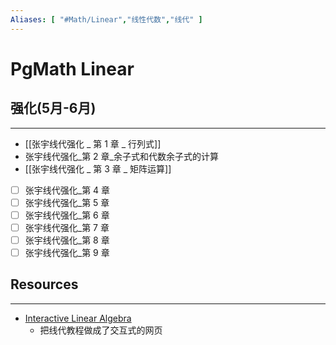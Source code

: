 ```yaml
---
Aliases: [ "#Math/Linear","线性代数","线代" ]
---
```

# PgMath Linear

## 强化(5月-6月)
---
- [[张宇线代强化 _ 第 1 章 _ 行列式]]
- 张宇线代强化_第 2 章_余子式和代数余子式的计算
- [[张宇线代强化 _ 第 3 章 _ 矩阵运算]]
- [ ] 张宇线代强化_第 4 章
- [ ] 张宇线代强化_第 5 章
- [ ] 张宇线代强化_第 6 章
- [ ] 张宇线代强化_第 7 章
- [ ] 张宇线代强化_第 8 章
- [ ] 张宇线代强化_第 9 章

## Resources
---
- [Interactive Linear Algebra](https://textbooks.math.gatech.edu/ila/index.html)
	- 把线代教程做成了交互式的网页